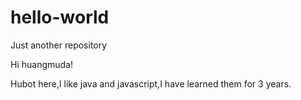 # hello-world
Just another repository

Hi huangmuda!

Hubot here,I like java and javascript,I have learned them for 3 years.
